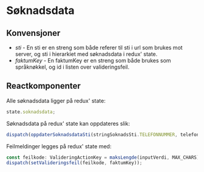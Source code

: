 # Søknadsdata

## Konvensjoner

-   _sti_ - En sti er en streng som både referer til sti i url som brukes mot server, og
    sti i hierarkiet med søknadsdata i redux' state.
-   _faktumKey_ - En faktumKey er en streng som både brukes som språknøkkel, og id i listen over
    valideringsfeil.

## Reactkomponenter

Alle søknadsdata ligger på redux' state:

```typescript jsx
state.soknadsdata;
```

Søknadsdata på redux' state kan oppdateres slik:

```typescript jsx
dispatch(oppdaterSoknadsdataSti(stringSoknadsSti.TELEFONNUMMER, telefonnummer));
```

Feilmeldinger legges på redux' state med:

```typescript jsx
const feilkode: ValideringActionKey = maksLengde(inputVerdi, MAX_CHARS);
dispatch(setValideringsfeil(feilkode, faktumKey));
```
